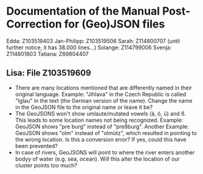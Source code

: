 # Documentation of the Manual Post-Correction for (Geo)JSON files


Edda: Z103519403
Jan-Philipp: Z103519506
Sarah: Z114800707 (until further notice, it has 38.000 lines...)
Solange: Z114799006
Svenja: Z114801803
Tatiana: Z69804407


## Lisa: File Z103519609

- There are many locations mentioned that are differently named in their original language. Example: "Jihlava" in the Czech Republic is called "Iglau" in the text (the German version of the name). Change the name in the GeoJSON file to the original name or leave it be?
- The GeoJSONS won't show umlaute/mutated vowels (ä, ö, ü) and ß. This leads to some location names not being recognized. Example: GeoJSON shows "pre burg" instead of "preßburg". Another Example: GeoJSON shows "olm" instead of "olmütz", which resulted in pointing to the wrong location. Is this a conversion error? If yes, could this have been prevented?
- In case of rivers, GeoJSONS will point to where the river enters another bodyy of water (e.g. sea, ocean). Will this alter the location of our cluster points too much?



